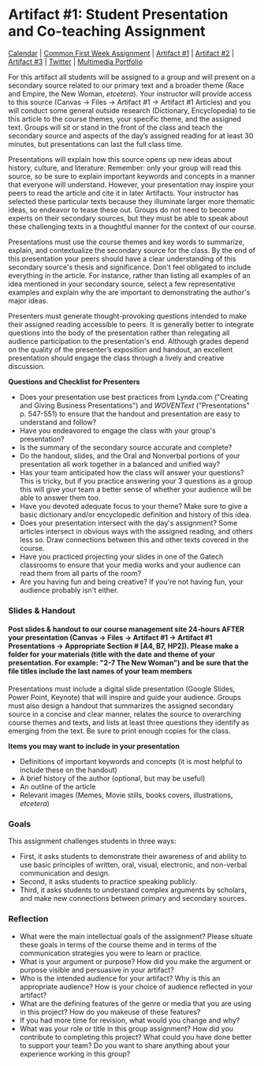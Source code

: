 <link rel="shortcut icon" href="https://kholterhoff.github.io/F17_ENG_1102/favicon.ico" type="image/x-icon">
<link rel="icon" href="https://kholterhoff.github.io/F17_ENG_1102/favicon.ico" type="image/x-icon">

<h1>Artifact #1: Student Presentation and Co-teaching Assignment</h1>

<a href="https://kholterhoff.github.io/S18_ENG_1102/Victorian_Digital_Humanities">Calendar</a>  |  <a href="https://kholterhoff.github.io/S18_ENG_1102/Common_First_Week_Assignment">Common First Week Assignment</a> | <a href="https://kholterhoff.github.io/S18_ENG_1102/Artifact_1">Artifact #1</a> |  <a href="https://kholterhoff.github.io/S18_ENG_1102/Artifact_2">Artifact #2</a> |  <a href="https://kholterhoff.github.io/S18_ENG_1102/Artifact_3">Artifact #3</a> |  <a href="https://kholterhoff.github.io/S18_ENG_1102/Twitter">Twitter</a> | <a href="https://kholterhoff.github.io/S18_ENG_1102/Multimedia_Portfolio">Multimedia Portfolio</a>

For this artifact all students will be assigned to a group and will present on a secondary source related to our primary text and a broader theme (Race and Empire, the New Woman, _etcetera_). Your instructor will provide access to this source (Canvas -> Files -> Artifact #1 -> Artifact #1 Articles) and you will conduct some general outside research (Dictionary, Encyclopedia) to tie this article to the course themes, your specific theme, and the assigned text. Groups will sit or stand in the front of the class and teach the secondary source and aspects of the day’s assigned reading for at least 30 minutes, but presentations can last the full class time. 

Presentations will explain how this source opens up new ideas about history, culture, and literature. Remember: only your group will read this source, so be sure to explain important keywords and concepts in a manner that everyone will understand. However, your presentation may inspire your peers to read the article and cite it in later Artifacts. Your instructor has selected these particular texts because they illuminate larger more thematic ideas, so endeavor to tease these out. Groups do not need to become experts on their secondary sources, but they must be able to speak about these challenging texts in a thoughtful manner for the context of our course. 

Presentations must use the course themes and key words to summarize, explain, and contextualize the secondary source for the class. By the end of this presentation your peers should have a clear understanding of this secondary source's thesis and significance. Don't feel obligated to include everything in the article. For instance, rather than listing all examples of an idea mentioned in your secondary source, select a few representative examples and explain why the are important to demonstrating the author's major ideas. 

Presenters must generate thought-provoking questions intended to make their assigned reading accessible to peers. It is generally better to integrate questions into the body of the presentation rather than relegating all audience participation to the presentation's end. Although grades depend on the quality of the presenter’s exposition and handout, an excellent presentation should engage the class through a lively and creative discussion.


**Questions and Checklist for Presenters**

* Does your presentation use best practices from Lynda.com ("Creating and Giving Business Presentations") and _WOVENText_ ("Presentations" p. 547-551) to ensure that the handout and presentation are easy to understand and follow?
* Have you endeavored to engage the class with your group's presentation? 
* Is the summary of the secondary source accurate and complete?
* Do the handout, slides, and the Oral and Nonverbal portions of your presentation all work together in a balanced and unified way?
* Has your team anticipated how the class will answer your questions? This is tricky, but if you practice answering your 3 questions as a group this will give your team a better sense of whether your audience will be able to answer them too.
* Have you devoted adequate focus to your theme? Make sure to give a basic dictionary and/or encyclopedic definition and history of this idea.
* Does your presentation intersect with the day's assignment? Some articles intersect in obvious ways with the assigned reading, and others less so. Draw connections between this and other texts covered in the course.
* Have you practiced projecting your slides in one of the Gatech classrooms to ensure that your media works and your audience can read them from all parts of the room?
* Are you having fun and being creative? If you're not having fun, your audience probably isn't either.


<h3>Slides & Handout</h3>
<h4>Post slides & handout to our course management site 24-hours AFTER your presentation (Canvas -> Files -> Artifact #1 -> Artifact #1 Presentations -> Appropriate Section # [A4, B7, HP2]). Please make a folder for your materials (title with the date and theme of your presentation. For example: "2-7 The New Woman") and be sure that the file titles include the last names of your team members</h4>

Presentations must include a digital slide presentation (Google Slides, Power Point, Keynote) that will inspire and guide your audience. Groups must also design a handout that summarizes the assigned secondary source in a concise and clear manner, relates the source to overarching course themes and texts, and lists at least three questions they identify as emerging from the text. Be sure to print enough copies for the class.

**Items you may want to include in your presentation**

* Definitions of important keywords and concepts (it is most helpful to include these on the handout)
* A brief history of the author (optional, but may be useful)
* An outline of the article
* Relevant images (Memes, Movie stills, books covers, illustrations, _etcetera_)


<h3>Goals</h3>

This assignment challenges students in three ways:

* First, it asks students to demonstrate their awareness of and ability to use basic principles of written, oral, visual, electronic, and non-verbal communication and design.
* Second, it asks students to practice speaking publicly.
* Third, it asks students to understand complex arguments by scholars, and make new connections between primary and secondary sources.


<h3>Reflection</h3>

* What were the main intellectual goals of the assignment? Please situate these goals in terms of the course theme and in terms of the communication strategies you were to learn or practice.
* What is your argument or purpose? How did you make the argument or purpose visible and persuasive in your artifact?
* Who is the intended audience for your artifact? Why is this an appropriate audience? How is your choice of audience reflected in your artifact?
* What are the defining features of the genre or media that you are using in this project? How do you makeuse of these features?
* If you had more time for revision, what would you change and why?
* What was your role or title in this group assignment? How did you contribute to completing this project? What could you have done better to support your team? Do you want to share anything about your experience working in this group?
